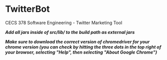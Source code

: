 # TwitterBot
CECS 378 Software Engineering - Twitter Marketing Tool


***Add all jars inside of src/lib/ to the build path as external jars***

***Make sure to download the correct version of chromedriver for your chrome version (you can check by hitting the three dots in the top right of your browser, selecting "Help", then selecting "About Google Chrome")***
